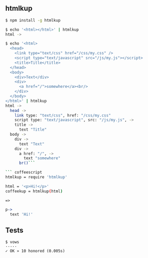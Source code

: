  htmlkup
---------

``` sh
$ npm install -g htmlkup
```

``` sh
$ echo '<html></html>' | htmlkup
html ->
```

``` sh
$ echo '<html>
  <head>
    <link type="text/css" href="/css/my.css" />
    <script type="text/javascript" src="/js/my.js"></script>
    <title>Title</title>
  </head>
  <body>
    <div>Text</div>
    <div>
      <a href="/">somewhere</a><br/>
    </div>
  </body>
</html>' | htmlkup
html ->
  head ->
    link type: "text/css", href: "/css/my.css"
    script type: "text/javascript", src: "/js/my.js", ->
    title ->
      text "Title"
  body ->
    div ->
      text "Text"
    div ->
      a href: "/", ->
        text "somewhere"
      br()```

``` coffeescript
htmlkup = require 'htmlkup'

html = '<p>Hi!</p>'
coffeekup = htmlkup(html)
```

`=>`

``` coffeescript
p->
  text 'Hi!'
```

 Tests
-------

```
$ vows
····· 
✓ OK » 10 honored (0.005s)
```
